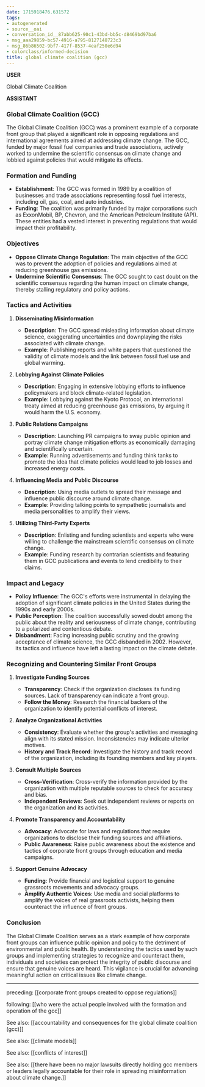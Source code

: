 ```yaml
---
date: 1715918476.631572
tags:
- autogenerated
- source__oai
- conversation_id__87abb625-90c1-43bd-bb5c-d8469bd97ba6
- msg_aaa29859-bc57-4916-a795-8127148723c3
- msg_86b86502-9bf7-417f-8537-4eaf250e6d94
- colorclass/informed-decision
title: global climate coalition (gcc)
---
```


**USER**

Global Climate Coalition


**ASSISTANT**

### Global Climate Coalition (GCC)

The Global Climate Coalition (GCC) was a prominent example of a corporate front group that played a significant role in opposing regulations and international agreements aimed at addressing climate change. The GCC, funded by major fossil fuel companies and trade associations, actively worked to undermine the scientific consensus on climate change and lobbied against policies that would mitigate its effects.

### Formation and Funding

- **Establishment**: The GCC was formed in 1989 by a coalition of businesses and trade associations representing fossil fuel interests, including oil, gas, coal, and auto industries.
- **Funding**: The coalition was primarily funded by major corporations such as ExxonMobil, BP, Chevron, and the American Petroleum Institute (API). These entities had a vested interest in preventing regulations that would impact their profitability.

### Objectives

- **Oppose Climate Change Regulation**: The main objective of the GCC was to prevent the adoption of policies and regulations aimed at reducing greenhouse gas emissions.
- **Undermine Scientific Consensus**: The GCC sought to cast doubt on the scientific consensus regarding the human impact on climate change, thereby stalling regulatory and policy actions.

### Tactics and Activities

1. **Disseminating Misinformation**
   - **Description**: The GCC spread misleading information about climate science, exaggerating uncertainties and downplaying the risks associated with climate change.
   - **Example**: Publishing reports and white papers that questioned the validity of climate models and the link between fossil fuel use and global warming.

2. **Lobbying Against Climate Policies**
   - **Description**: Engaging in extensive lobbying efforts to influence policymakers and block climate-related legislation.
   - **Example**: Lobbying against the Kyoto Protocol, an international treaty aimed at reducing greenhouse gas emissions, by arguing it would harm the U.S. economy.

3. **Public Relations Campaigns**
   - **Description**: Launching PR campaigns to sway public opinion and portray climate change mitigation efforts as economically damaging and scientifically uncertain.
   - **Example**: Running advertisements and funding think tanks to promote the idea that climate policies would lead to job losses and increased energy costs.

4. **Influencing Media and Public Discourse**
   - **Description**: Using media outlets to spread their message and influence public discourse around climate change.
   - **Example**: Providing talking points to sympathetic journalists and media personalities to amplify their views.

5. **Utilizing Third-Party Experts**
   - **Description**: Enlisting and funding scientists and experts who were willing to challenge the mainstream scientific consensus on climate change.
   - **Example**: Funding research by contrarian scientists and featuring them in GCC publications and events to lend credibility to their claims.

### Impact and Legacy

- **Policy Influence**: The GCC's efforts were instrumental in delaying the adoption of significant climate policies in the United States during the 1990s and early 2000s.
- **Public Perception**: The coalition successfully sowed doubt among the public about the reality and seriousness of climate change, contributing to a polarized and contentious debate.
- **Disbandment**: Facing increasing public scrutiny and the growing acceptance of climate science, the GCC disbanded in 2002. However, its tactics and influence have left a lasting impact on the climate debate.

### Recognizing and Countering Similar Front Groups

1. **Investigate Funding Sources**
   - **Transparency**: Check if the organization discloses its funding sources. Lack of transparency can indicate a front group.
   - **Follow the Money**: Research the financial backers of the organization to identify potential conflicts of interest.

2. **Analyze Organizational Activities**
   - **Consistency**: Evaluate whether the group's activities and messaging align with its stated mission. Inconsistencies may indicate ulterior motives.
   - **History and Track Record**: Investigate the history and track record of the organization, including its founding members and key players.

3. **Consult Multiple Sources**
   - **Cross-Verification**: Cross-verify the information provided by the organization with multiple reputable sources to check for accuracy and bias.
   - **Independent Reviews**: Seek out independent reviews or reports on the organization and its activities.

4. **Promote Transparency and Accountability**
   - **Advocacy**: Advocate for laws and regulations that require organizations to disclose their funding sources and affiliations.
   - **Public Awareness**: Raise public awareness about the existence and tactics of corporate front groups through education and media campaigns.

5. **Support Genuine Advocacy**
   - **Funding**: Provide financial and logistical support to genuine grassroots movements and advocacy groups.
   - **Amplify Authentic Voices**: Use media and social platforms to amplify the voices of real grassroots activists, helping them counteract the influence of front groups.

### Conclusion

The Global Climate Coalition serves as a stark example of how corporate front groups can influence public opinion and policy to the detriment of environmental and public health. By understanding the tactics used by such groups and implementing strategies to recognize and counteract them, individuals and societies can protect the integrity of public discourse and ensure that genuine voices are heard. This vigilance is crucial for advancing meaningful action on critical issues like climate change.


---

preceding: [[corporate front groups created to oppose regulations]]  


following: [[who were the actual people involved with the formation and operation of the gcc]]

See also: [[accountability and consequences for the global climate coalition (gcc)]]


See also: [[climate models]]


See also: [[conflicts of interest]]


See also: [[there have been no major lawsuits directly holding gcc members or leaders legally accountable for their role in spreading misinformation about climate change.]]